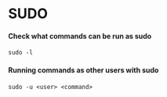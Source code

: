 # SUDO

#### Check what commands can be run as sudo

`sudo -l`

#### Running commands as other users with sudo

`sudo -u <user> <command>`
